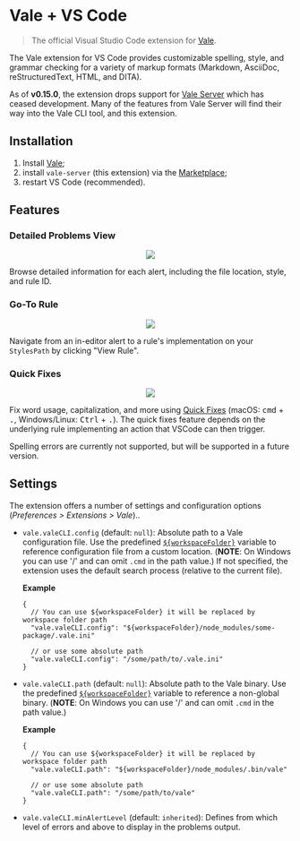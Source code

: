 # Vale + VS Code

> The official Visual Studio Code extension for [Vale](https://github.com/errata-ai/vale).

The Vale extension for VS Code provides customizable spelling, style, and grammar checking for a variety of markup formats (Markdown, AsciiDoc, reStructuredText, HTML, and DITA).

As of **v0.15.0**, the extension drops support for [Vale Server](https://errata.ai/vale-server/) which has ceased development. Many of the features from Vale Server will find their way into the Vale CLI tool, and this extension.

## Installation

1. Install [Vale](https://docs.errata.ai/vale/install);
2. install `vale-server` (this extension) via the [Marketplace](https://marketplace.visualstudio.com/items?itemName=errata-ai.vale-server);
3. restart VS Code (recommended).

## Features

### Detailed Problems View

<p align="center">
  <img src="https://user-images.githubusercontent.com/8785025/89956665-76c9fa80-dbea-11ea-9eba-3f272a5a26e5.png" />
</p>

Browse detailed information for each alert, including the file location, style, and rule ID.

### Go-To Rule

<p align="center">
  <img src="https://user-images.githubusercontent.com/8785025/89956857-d1635680-dbea-11ea-8e50-8e2715721e5d.png" />
</p>

Navigate from an in-editor alert to a rule's implementation on your `StylesPath` by clicking "View Rule".

### Quick Fixes

<p align="center">
  <img src="https://user-images.githubusercontent.com/8785025/89957413-2eabd780-dbec-11ea-97e1-9a04bce950ce.png" />
</p>

Fix word usage, capitalization, and more using [Quick Fixes](https://code.visualstudio.com/docs/editor/refactoring#_code-actions-quick-fixes-and-refactorings) (macOS: <kbd>cmd</kbd> + <kbd>.</kbd>, Windows/Linux: <kbd>Ctrl</kbd> + <kbd>.</kbd>). The quick fixes feature depends on the underlying rule implementing an action that VSCode can then trigger.

Spelling errors are currently not supported, but will be supported in a future version.

## Settings

The extension offers a number of settings and configuration options (_Preferences > Extensions > Vale_)..

- `vale.valeCLI.config` (default: `null`): Absolute path to a Vale configuration file. Use the predefined [`${workspaceFolder}`](https://code.visualstudio.com/docs/editor/variables-reference#_predefined-variables) variable to reference configuration file from a custom location. (**NOTE**: On Windows you can use '/' and can omit `.cmd` in the path value.) If not specified, the extension uses the default search process (relative to the current file).

    **Example**

    ```jsonc
    {
      // You can use ${workspaceFolder} it will be replaced by workspace folder path
      "vale.valeCLI.config": "${workspaceFolder}/node_modules/some-package/.vale.ini"

      // or use some absolute path
      "vale.valeCLI.config": "/some/path/to/.vale.ini"
    }
    ```

- `vale.valeCLI.path` (default: `null`): Absolute path to the Vale binary. Use the predefined [`${workspaceFolder}`](https://code.visualstudio.com/docs/editor/variables-reference#_predefined-variables) variable to reference a non-global binary. (**NOTE**: On Windows you can use '/' and can omit `.cmd` in the path value.)

    **Example**

    ```jsonc
    {
      // You can use ${workspaceFolder} it will be replaced by workspace folder path
      "vale.valeCLI.path": "${workspaceFolder}/node_modules/.bin/vale"

      // or use some absolute path
      "vale.valeCLI.path": "/some/path/to/vale"
    }
    ```

- `vale.valeCLI.minAlertLevel` (default: `inherited`): Defines from which level of errors and above to display in the problems output.
